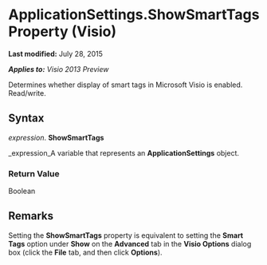 
# ApplicationSettings.ShowSmartTags Property (Visio)

 **Last modified:** July 28, 2015

 _**Applies to:** Visio 2013 Preview_

Determines whether display of smart tags in Microsoft Visio is enabled. Read/write.


## Syntax

 _expression_. **ShowSmartTags**

 _expression_A variable that represents an  **ApplicationSettings** object.


### Return Value

Boolean


## Remarks

Setting the  **ShowSmartTags** property is equivalent to setting the **Smart Tags** option under **Show** on the **Advanced** tab in the **Visio Options** dialog box (click the **File** tab, and then click **Options**).

